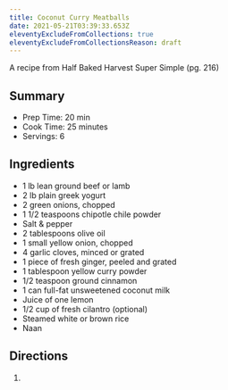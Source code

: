 ```yaml
---
title: Coconut Curry Meatballs
date: 2021-05-21T03:39:33.653Z
eleventyExcludeFromCollections: true
eleventyExcludeFromCollectionsReason: draft
---
```

A recipe from Half Baked Harvest Super Simple (pg. 216)

## Summary

- Prep Time: 20 min
- Cook Time: 25 minutes
- Servings: 6

## Ingredients

- 1 lb lean ground beef or lamb
- 2 lb plain greek yogurt
- 2 green onions, chopped
- 1 1/2 teaspoons chipotle chile powder
- Salt & pepper
- 2 tablespoons olive oil
- 1 small yellow onion, chopped
- 4 garlic cloves, minced or grated
- 1 piece of fresh ginger, peeled and grated
- 1 tablespoon yellow curry powder
- 1/2 teaspoon ground cinnamon
- 1 can full-fat unsweetened coconut milk
- Juice of one lemon
- 1/2 cup of fresh cilantro (optional)
- Steamed white or brown rice
- Naan

## Directions

1. 
